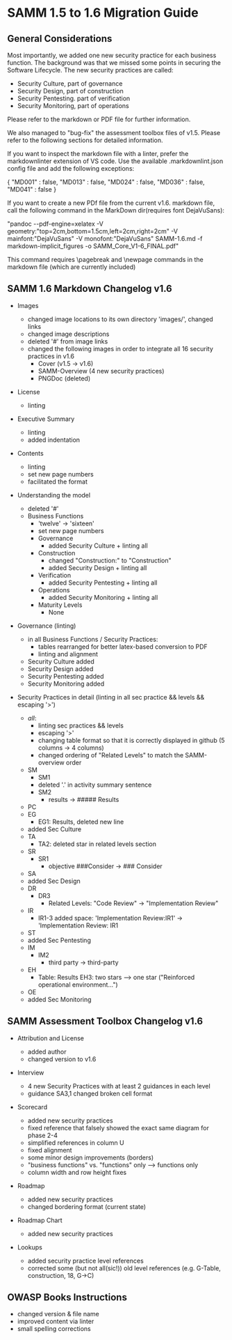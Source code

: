 # SAMM 1.5 to 1.6 Migration Guide

## General Considerations

Most importantly, we added one new security practice for each business function.
The background was that we missed some points in securing the Software Lifecycle.
The new security practices are called:

* Security Culture, part of governance
* Security Design, part of construction
* Security Pentesting. part of verification
* Security Monitoring, part of operations

Please refer to the markdown or PDF file for further information.

We also managed to "bug-fix" the assessment toolbox files of v1.5.
Please refer to the following sections for detailed information.

If you want to inspect the markdown file with a linter, prefer the markdownlinter extension of VS code.
Use the available .markdownlint.json config file and add the following exceptions:

{
    "MD001" : false,
    "MD013" : false,
    "MD024" : false,
    "MD036" : false,
    "MD041" : false
}

If you want to create a new PDf file from the current v1.6. markdown file, call the following command in the MarkDown dir(requires font DejaVuSans):

"pandoc --pdf-engine=xelatex -V geometry:"top=2cm,bottom=1.5cm,left=2cm,right=2cm" -V mainfont:"DejaVuSans" -V monofont:"DejaVuSans" SAMM-1.6.md -f markdown-implicit_figures -o SAMM_Core_V1-6_FINAL.pdf"

This command requires \\pagebreak and \\newpage commands in the markdown file (which are currently included)

## SAMM 1.6 Markdown Changelog v1.6

* Images
  * changed image locations to its own directory 'images/', changed links
  * changed image descriptions
  * deleted '#' from image links
  * changed the following images in order to integrate all 16 security practices in v1.6
    * Cover (v1.5 -> v1.6)
    * SAMM-Overview (4 new security practices)
    * PNGDoc (deleted)
* License
  * linting
* Executive Summary
  * linting
  * added indentation
* Contents
  * linting
  * set new page numbers
  * facilitated the format

* Understanding the model
  * deleted '#'
  * Business Functions
    * 'twelve' -> 'sixteen'
    * set new page numbers
    * Governance
      * added Security Culture + linting all
    * Construction
      * changed "Construction:" to "Construction"
      * added Security Design + linting all
    * Verification
      * added Security Pentesting + linting all
    * Operations
      * added Security Monitoring + linting all
    * Maturity Levels
      * None
  
* Governance (linting)
  * in all Business Functions / Security Practices:
    * tables rearranged for better latex-based conversion to PDF
    * linting and alignment
  * Security Culture added
  * Security Design added
  * Security Pentesting added
  * Security Monitoring added

* Security Practices in detail (linting in all sec practice && levels && escaping '>')
  * *all*:
    * linting sec practices && levels
    * escaping '>'
    * changing table format so that it is correctly displayed in github (5 columns -> 4 columns)
    * changed ordering of "Related Levels" to match the SAMM-overview order
  * SM
    * SM1
    * deleted '.' in activity summary sentence
    * SM2
      * results -> ##### Results
  * PC
  * EG
    * EG1: Results, deleted new line
  * added Sec Culture
  * TA
    * TA2: deleted star in related levels section
  * SR
    * SR1
      * objective ###Consider -> ### Consider
  * SA
  * added Sec Design
  * DR
    * DR3
      * Related Levels: "Code Review" -> "Implementation Review"
  * IR
    * IR1-3 added space: 'Implementation Review:IR1' -> 'Implementation Review: IR1
  * ST
  * added Sec Pentesting
  * IM
    * IM2
      * third party -> third-party
  * EH
    * Table: Results EH3: two stars --> one star ("Reinforced operational environment...")
  * OE
  * added Sec Monitoring

## SAMM Assessment Toolbox Changelog v1.6

* Attribution and License
  * added author
  * changed version to v1.6

* Interview
  * 4 new Security Practices with at least 2 guidances in each level
  * guidance SA3,1 changed broken cell format

* Scorecard
  * added new security practices
  * fixed reference that falsely showed the exact same diagram for phase 2-4
  * simplified references in column U
  * fixed alignment
  * some minor design improvements (borders)
  * "business functions" vs. "functions" only --> functions only
  * column width and row height fixes

* Roadmap
  * added new security practices
  * changed bordering format (current state)

* Roadmap Chart
  * added new security practices

* Lookups
  * added security practice level references
  * corrected some (but not all(sic!)) old level references (e.g. G-Table, construction, 18, G->C)

## OWASP Books Instructions

* changed version & file name
* improved content via linter
* small spelling corrections
